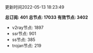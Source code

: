 更新时间2022-05-13 18:23:49

**总订阅: 401**
**总节点: 17033**
**有效节点: 3402**
- v2ray节点: 1897
- ssr节点: 901
- ss节点: 385
- trojan节点: 219
